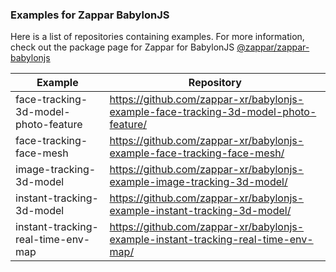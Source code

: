 ### Examples for Zappar BabylonJS

Here is a list of repositories containing examples. For more information, check out the package page for Zappar for BabylonJS [@zappar/zappar-babylonjs](https://www.npmjs.com/package/@zappar/zappar-babylonjs)


| Example      | Repository |
| ----------- | ----------- |
| face-tracking-3d-model-photo-feature | https://github.com/zappar-xr/babylonjs-example-face-tracking-3d-model-photo-feature/ |
| face-tracking-face-mesh | https://github.com/zappar-xr/babylonjs-example-face-tracking-face-mesh/ |
| image-tracking-3d-model | https://github.com/zappar-xr/babylonjs-example-image-tracking-3d-model/ |
| instant-tracking-3d-model | https://github.com/zappar-xr/babylonjs-example-instant-tracking-3d-model/ |
| instant-tracking-real-time-env-map | https://github.com/zappar-xr/babylonjs-example-instant-tracking-real-time-env-map/ |
